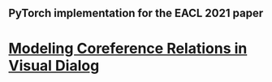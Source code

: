 ## PyTorch implementation for the EACL 2021 paper
# [Modeling Coreference Relations in Visual Dialog](https://www.aclweb.org/anthology/2021.eacl-main.290/)
